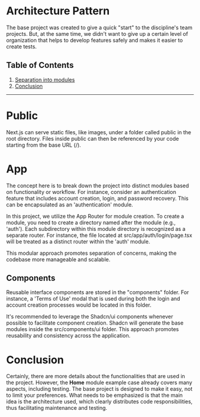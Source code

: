 # Architecture Pattern

The base project was created to give a quick "start" to the discipline's team projects. But, at the same time, we didn't want to give up a certain level of organization that helps to develop features safely and makes it easier to create tests.

## Table of Contents

1. [Separation into modules](#layered-architecture)
2. [Conclusion](#conclusion)

---

# Public

Next.js can serve static files, like images, under a folder called public in the root directory. Files inside public can then be referenced by your code starting from the base URL (/).

# App

The concept here is to break down the project into distinct modules based on functionality or workflow. For instance, consider an authentication feature that includes account creation, login, and password recovery. This can be encapsulated as an 'authentication' module.

In this project, we utilize the App Router for module creation. To create a module, you need to create a directory named after the module (e.g., 'auth'). Each subdirectory within this module directory is recognized as a separate router. For instance, the file located at src/app/auth/login/page.tsx will be treated as a distinct router within the 'auth' module.

This modular approach promotes separation of concerns, making the codebase more manageable and scalable.

## Components

Reusable interface components are stored in the "components" folder. For instance, a 'Terms of Use' modal that is used during both the login and account creation processes would be located in this folder.

It's recommended to leverage the Shadcn/ui components whenever possible to facilitate component creation. Shadcn will generate the base modules inside the src/components/ui folder. This approach promotes reusability and consistency across the application.

# Conclusion

Certainly, there are more details about the functionalities that are used in the project. However, the **Home** module example case already covers many aspects, including testing. The base project is designed to make it easy, not to limit your preferences. What needs to be emphasized is that the main idea is the architecture used, which clearly distributes code responsibilities, thus facilitating maintenance and testing.
